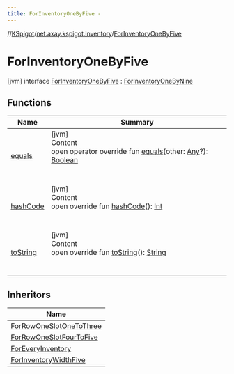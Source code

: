 ```yaml
---
title: ForInventoryOneByFive -
---
```

//[KSpigot](../../index.md)/[net.axay.kspigot.inventory](../index.md)/[ForInventoryOneByFive](index.md)



# ForInventoryOneByFive  
 [jvm] interface [ForInventoryOneByFive](index.md) : [ForInventoryOneByNine](../-for-inventory-one-by-nine/index.md)   


## Functions  
  
|  Name|  Summary| 
|---|---|
| [equals](../../net.axay.kspigot.utils/-registerable-command/index.md#kotlin/Any/equals/#kotlin.Any?/PointingToDeclaration/)| [jvm]  <br>Content  <br>open operator override fun [equals](../../net.axay.kspigot.utils/-registerable-command/index.md#kotlin/Any/equals/#kotlin.Any?/PointingToDeclaration/)(other: [Any](https://kotlinlang.org/api/latest/jvm/stdlib/kotlin/-any/index.html)?): [Boolean](https://kotlinlang.org/api/latest/jvm/stdlib/kotlin/-boolean/index.html)  <br><br><br>
| [hashCode](../../net.axay.kspigot.utils/-registerable-command/index.md#kotlin/Any/hashCode/#/PointingToDeclaration/)| [jvm]  <br>Content  <br>open override fun [hashCode](../../net.axay.kspigot.utils/-registerable-command/index.md#kotlin/Any/hashCode/#/PointingToDeclaration/)(): [Int](https://kotlinlang.org/api/latest/jvm/stdlib/kotlin/-int/index.html)  <br><br><br>
| [toString](../../net.axay.kspigot.utils/-registerable-command/index.md#kotlin/Any/toString/#/PointingToDeclaration/)| [jvm]  <br>Content  <br>open override fun [toString](../../net.axay.kspigot.utils/-registerable-command/index.md#kotlin/Any/toString/#/PointingToDeclaration/)(): [String](https://kotlinlang.org/api/latest/jvm/stdlib/kotlin/-string/index.html)  <br><br><br>


## Inheritors  
  
|  Name| 
|---|
| [ForRowOneSlotOneToThree](../-for-row-one-slot-one-to-three/index.md)
| [ForRowOneSlotFourToFive](../-for-row-one-slot-four-to-five/index.md)
| [ForEveryInventory](../-for-every-inventory/index.md)
| [ForInventoryWidthFive](../-for-inventory-width-five/index.md)

